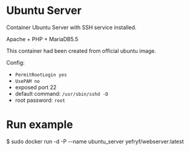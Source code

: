 # Ubuntu Server

Container Ubuntu Server with SSH service installed.

Apache + PHP + MariaDB5.5

This container had been created from official ubuntu image.

Config:

  - `PermitRootLogin yes`
  - `UsePAM no`
  - exposed port 22
  - default command: `/usr/sbin/sshd -D`
  - root password: `root`

# Run example

$ sudo docker run -d -P --name ubuntu_server yefryf/webserver:latest


